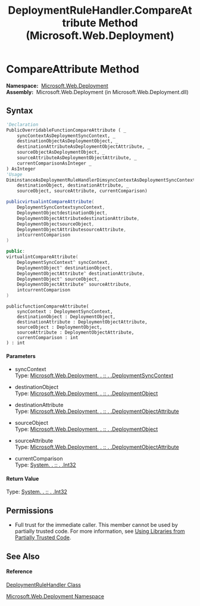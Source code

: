 ﻿---
title: DeploymentRuleHandler.CompareAttribute Method  (Microsoft.Web.Deployment)
TOCTitle: CompareAttribute Method
ms:assetid: M:Microsoft.Web.Deployment.DeploymentRuleHandler.CompareAttribute(Microsoft.Web.Deployment.DeploymentSyncContext,Microsoft.Web.Deployment.DeploymentObject,Microsoft.Web.Deployment.DeploymentObjectAttribute,Microsoft.Web.Deployment.DeploymentObject,Microsoft.Web.Deployment.DeploymentObjectAttribute,System.Int32)
ms:mtpsurl: https://msdn.microsoft.com/en-us/library/microsoft.web.deployment.deploymentrulehandler.compareattribute(v=VS.90)
ms:contentKeyID: 22754065
ms.date: 05/02/2012
mtps_version: v=VS.90
f1_keywords:
- Microsoft.Web.Deployment.DeploymentRuleHandler.CompareAttribute
dev_langs:
- CSharp
- JScript
- VB
- c++
api_location:
- Microsoft.Web.Deployment.dll
api_name:
- Microsoft.Web.Deployment.DeploymentRuleHandler.CompareAttribute
api_type:
- Managed
topic_type:
- apiref
- kbSyntax
product_family_name: VS
ROBOTS: INDEX,FOLLOW
---

# CompareAttribute Method

**Namespace:**  [Microsoft.Web.Deployment](microsoft-web-deployment-namespace.md)  
**Assembly:**  Microsoft.Web.Deployment (in Microsoft.Web.Deployment.dll)

## Syntax

``` vb
'Declaration
PublicOverridableFunctionCompareAttribute ( _
    syncContextAsDeploymentSyncContext, _
    destinationObjectAsDeploymentObject, _
    destinationAttributeAsDeploymentObjectAttribute, _
    sourceObjectAsDeploymentObject, _
    sourceAttributeAsDeploymentObjectAttribute, _
    currentComparisonAsInteger _
) AsInteger
'Usage
DiminstanceAsDeploymentRuleHandlerDimsyncContextAsDeploymentSyncContextDimdestinationObjectAsDeploymentObjectDimdestinationAttributeAsDeploymentObjectAttributeDimsourceObjectAsDeploymentObjectDimsourceAttributeAsDeploymentObjectAttributeDimcurrentComparisonAsIntegerDimreturnValueAsIntegerreturnValue = instance.CompareAttribute(syncContext, _
    destinationObject, destinationAttribute, _
    sourceObject, sourceAttribute, currentComparison)
```

``` csharp
publicvirtualintCompareAttribute(
    DeploymentSyncContextsyncContext,
    DeploymentObjectdestinationObject,
    DeploymentObjectAttributedestinationAttribute,
    DeploymentObjectsourceObject,
    DeploymentObjectAttributesourceAttribute,
    intcurrentComparison
)
```

``` c++
public:
virtualintCompareAttribute(
    DeploymentSyncContext^ syncContext, 
    DeploymentObject^ destinationObject, 
    DeploymentObjectAttribute^ destinationAttribute, 
    DeploymentObject^ sourceObject, 
    DeploymentObjectAttribute^ sourceAttribute, 
    intcurrentComparison
)
```

``` jscript
publicfunctionCompareAttribute(
    syncContext : DeploymentSyncContext, 
    destinationObject : DeploymentObject, 
    destinationAttribute : DeploymentObjectAttribute, 
    sourceObject : DeploymentObject, 
    sourceAttribute : DeploymentObjectAttribute, 
    currentComparison : int
) : int
```

#### Parameters

  - syncContext  
    Type: [Microsoft.Web.Deployment. . :: . .DeploymentSyncContext](deploymentsynccontext-class-microsoft-web-deployment.md)  

<!-- end list -->

  - destinationObject  
    Type: [Microsoft.Web.Deployment. . :: . .DeploymentObject](deploymentobject-class-microsoft-web-deployment.md)  

<!-- end list -->

  - destinationAttribute  
    Type: [Microsoft.Web.Deployment. . :: . .DeploymentObjectAttribute](deploymentobjectattribute-class-microsoft-web-deployment.md)  

<!-- end list -->

  - sourceObject  
    Type: [Microsoft.Web.Deployment. . :: . .DeploymentObject](deploymentobject-class-microsoft-web-deployment.md)  

<!-- end list -->

  - sourceAttribute  
    Type: [Microsoft.Web.Deployment. . :: . .DeploymentObjectAttribute](deploymentobjectattribute-class-microsoft-web-deployment.md)  

<!-- end list -->

  - currentComparison  
    Type: [System. . :: . .Int32](https://msdn.microsoft.com/en-us/library/td2s409d\(v=vs.90\))  

#### Return Value

Type: [System. . :: . .Int32](https://msdn.microsoft.com/en-us/library/td2s409d\(v=vs.90\))  

## Permissions

  - Full trust for the immediate caller. This member cannot be used by partially trusted code. For more information, see [Using Libraries from Partially Trusted Code](https://msdn.microsoft.com/en-us/library/8skskf63\(v=vs.90\)).

## See Also

#### Reference

[DeploymentRuleHandler Class](deploymentrulehandler-class-microsoft-web-deployment.md)

[Microsoft.Web.Deployment Namespace](microsoft-web-deployment-namespace.md)

